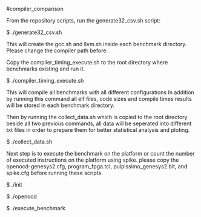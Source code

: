 #compiler_comparison

From the repository scripts, run the generate32_csv.sh script:

   $ ./generate32_csv.sh

This will create the gcc.sh and llvm.sh inside each benchmark directory. Please change the compiler path before.

Copy the compiler_timing_execute.sh to the root directory where benchmarks existing and run it.

   $ ./compiler_timing_execute.sh

This will compile all benchmarks with all different configurations In addition by running this command all elf files, code sizes and compile times results will be stored in each benchmark directory.

Then by running the collect_data.sh which is copied to the root directory beside all two previous commands, all data will be seperated into different txt files in order to prepare them for better statistical analysis and ploting.

   $ ./collect_data.sh
   
   
Next step is to execute the benchmark on the platform or count the number of executed instructions on the platform using spike. please copy the openocd-genesys2.cfg, program_fpga.tcl, pulpissimo_genesys2.bit, and spike.cfg before running these scripts.

$ ./init

$ ./openocd

$ ./execute_benchmark
